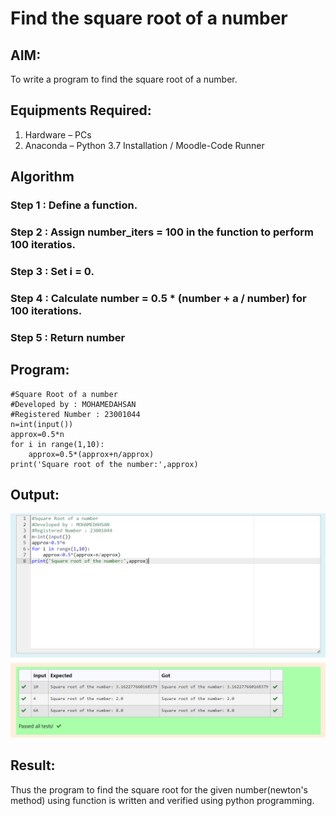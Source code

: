 # Find the square root of a number

## AIM:
To write a program to find the square root of a number.

## Equipments Required:
1. Hardware – PCs
2. Anaconda – Python 3.7 Installation / Moodle-Code Runner

## Algorithm

### Step 1 : Define a function.

### Step 2 : Assign number_iters = 100 in the function to perform 100 iteratios.

### Step 3 : Set i = 0.

### Step 4 : Calculate  number = 0.5 * (number + a / number) for 100 iterations.

### Step 5 : Return number

## Program:
~~~
#Square Root of a number
#Developed by : MOHAMEDAHSAN
#Registered Number : 23001044
n=int(input())
approx=0.5*n
for i in range(1,10):
    approx=0.5*(approx+n/approx)
print('Square root of the number:',approx)
~~~

## Output:
![Square Root of a number](sqrt_newton.png)


## Result:
Thus the program to find the square root for the given number(newton's method) using function is written and verified using python programming.
